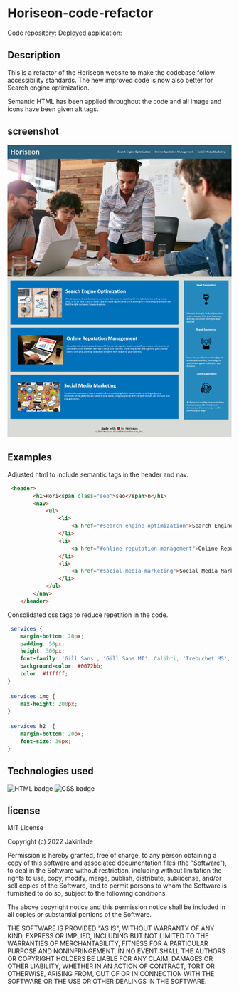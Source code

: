 # Horiseon-code-refactor

Code repository:
Deployed application:

## Description

This is a refactor of the Horiseon website to make the codebase follow accessibility standards.
The new improved code is now also better for Search engine optimization.

Semantic HTML has been applied throughout the code and all image and icons have been given alt tags.




## screenshot

![screenshot of website](./assets/images/screencapture-file-C-Users-compa-bootcamp-horiseon-code-refactor-index-html-2022-11-19-14_32_37%20(1).png)

## Examples


Adjusted html to include semantic tags in the header and nav.
```html
 <header>
        <h1>Hori<span class="seo">seo</span>n</h1>
        <nav>
            <ul>
                <li>
                    <a href="#search-engine-optimization">Search Engine Optimization</a>
                </li>
                <li>
                    <a href="#online-reputation-management">Online Reputation Management</a>
                </li>
                <li>
                    <a href="#social-media-marketing">Social Media Marketing</a>
                </li>
            </ul>
        </nav>
    </header>
```

Consolidated css tags to reduce repetition in the code.
```css
.services {
    margin-bottom: 20px;
    padding: 50px;
    height: 300px;
    font-family: 'Gill Sans', 'Gill Sans MT', Calibri, 'Trebuchet MS', sans-serif;
    background-color: #0072bb;
    color: #ffffff;
}

.services img {
    max-height: 200px;
}

.services h2  {
    margin-bottom: 20px;
    font-size: 36px;
}
```

## Technologies used

![HTML badge](https://img.shields.io/badge/Language-HTML-green)
![CSS badge](https://img.shields.io/badge/Language-CSS-blue)
## license

MIT License

Copyright (c) 2022 Jakinlade

Permission is hereby granted, free of charge, to any person obtaining a copy
of this software and associated documentation files (the "Software"), to deal
in the Software without restriction, including without limitation the rights
to use, copy, modify, merge, publish, distribute, sublicense, and/or sell
copies of the Software, and to permit persons to whom the Software is
furnished to do so, subject to the following conditions:

The above copyright notice and this permission notice shall be included in all
copies or substantial portions of the Software.

THE SOFTWARE IS PROVIDED "AS IS", WITHOUT WARRANTY OF ANY KIND, EXPRESS OR
IMPLIED, INCLUDING BUT NOT LIMITED TO THE WARRANTIES OF MERCHANTABILITY,
FITNESS FOR A PARTICULAR PURPOSE AND NONINFRINGEMENT. IN NO EVENT SHALL THE
AUTHORS OR COPYRIGHT HOLDERS BE LIABLE FOR ANY CLAIM, DAMAGES OR OTHER
LIABILITY, WHETHER IN AN ACTION OF CONTRACT, TORT OR OTHERWISE, ARISING FROM,
OUT OF OR IN CONNECTION WITH THE SOFTWARE OR THE USE OR OTHER DEALINGS IN THE
SOFTWARE.


